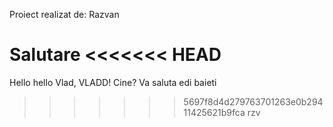 Proiect realizat de:
Razvan

Salutare
<<<<<<< HEAD
=======
Hello hello Vlad, VLADD! Cine?
Va saluta edi baieti
>>>>>>> 5697f8d4d279763701263e0b29411425621b9fca
rzv
